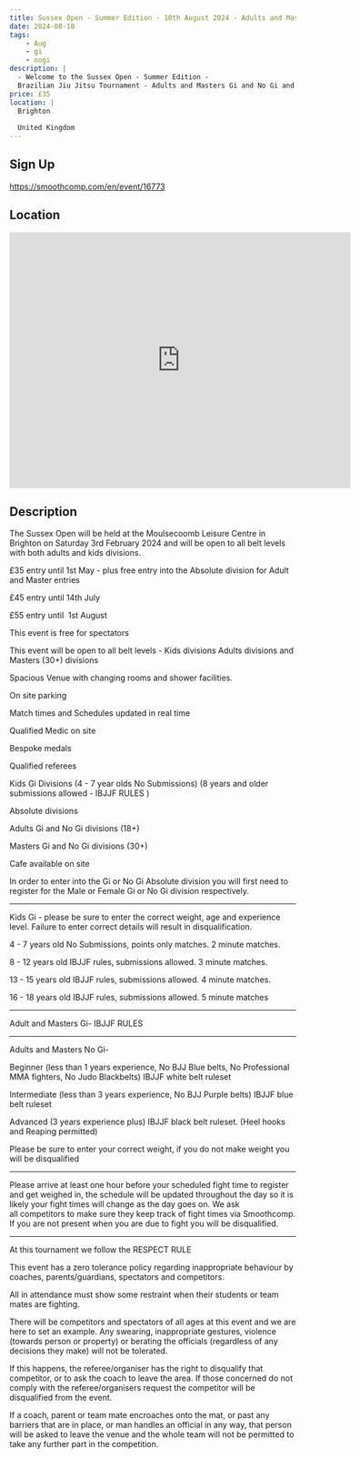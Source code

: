 ```yaml
---
title: Sussex Open - Summer Edition - 10th August 2024 - Adults and Master Gi and No Gi - Kids Gi
date: 2024-08-10
tags:
    - Aug
    - gi 
    - nogi 
description: |
  - Welcome to the Sussex Open - Summer Edition -
  Brazilian Jiu Jitsu Tournament - Adults and Masters Gi and No Gi and Kids Gi divisions
price: £35
location: |
  Brighton
  
  United Kingdom
---
```

## Sign Up
https://smoothcomp.com/en/event/16773

## Location
<iframe src="https://www.google.com/maps/embed?pb=!1m18!1m12!1m3!1d12345.6789!2d-0.1079370!3d50.8509520!2m3!1f0!2f0!3f0!3m2!1i1024!2i768!4f13.1!3m3!1m2!1s0x0%3A0x0!2z50.8509520!5e0!3m2!1sen!2sus!4v1234567890" width="600" height="450" style="border:0;" allowfullscreen="" loading="lazy"></iframe>

## Description
The Sussex Open will be held at the Moulsecoomb Leisure Centre in Brighton on Saturday 3rd February 2024 and will be open to all belt levels with both adults and kids divisions.


£35 entry until 1st May - plus free entry into the Absolute division for Adult and Master entries


£45 entry until 14th July 


£55 entry until  1st August


This event is free for spectators


This event will be open to all belt levels - Kids divisions Adults divisions and Masters (30+) divisions 


Spacious Venue with changing rooms and shower facilities.


On site parking


Match times and Schedules updated in real time


Qualified Medic on site


Bespoke medals


Qualified referees


Kids Gi Divisions (4 - 7 year olds No Submissions) (8 years and older submissions allowed - IBJJF RULES )


Absolute divisions 


Adults Gi and No Gi divisions (18+)  


Masters Gi and No Gi divisions (30+) 


Cafe available on site 


In order to enter into the Gi or No Gi Absolute division you will first need to register for the Male or Female Gi or No Gi division respectively.


-----------------------------------------------------------------------------------------------------------------------------------------------------------------------------------------------------------------------------------------------


Kids Gi - please be sure to enter the correct weight, age and experience level. Failure to enter correct details will result in disqualification.


4 - 7 years old No Submissions, points only matches. 2 minute matches.


8 - 12 years old IBJJF rules, submissions allowed. 3 minute matches.


13 - 15 years old IBJJF rules, submissions allowed. 4 minute matches.


16 - 18 years old IBJJF rules, submissions allowed. 5 minute matches 


-----------------------------------------------------------------------------------------------------------------------------------------------------------------------------------------------------------------------------------------------


Adult and Masters Gi- IBJJF RULES


----------------------------------------------------------------------------------------------------------------------------------------------------------------------------------------------------------------------------------------------


Adults and Masters No Gi-


Beginner (less than 1 years experience, No BJJ Blue belts, No Professional MMA fighters, No Judo Blackbelts) IBJJF white belt ruleset


Intermediate (less than 3 years experience, No BJJ Purple belts) IBJJF blue belt ruleset


Advanced (3 years experience plus) IBJJF black belt ruleset. (Heel hooks and Reaping permitted) 


Please be sure to enter your correct weight, if you do not make weight you will be disqualified


------------------------------------------------------------------------------------------------------------------------------------------------------------------------------------------------------------------------------------------------


Please arrive at least one hour before your scheduled fight time to register and get weighed in, the schedule will be updated throughout the day so it is likely your fight times will change as the day goes on. We ask all competitors to make sure they keep track of fight times via Smoothcomp. If you are not present when you are due to fight you will be disqualified.


----------------------------------------------------------------------------------------------------------------------------------------------------------------------------------------------------------------------------------------------


At this tournament we follow the RESPECT RULE


This event has a zero tolerance policy regarding inappropriate behaviour by coaches, parents/guardians, spectators and competitors.


All in attendance must show some restraint when their students or team mates are fighting.


There will be competitors and spectators of all ages at this event and we are here to set an example. Any swearing, inappropriate gestures, violence (towards person or property) or berating the officials (regardless of any decisions they make) will not be tolerated.


If this happens, the referee/organiser has the right to disqualify that competitor, or to ask the coach to leave the area. If those concerned do not comply with the referee/organisers request the competitor will be disqualified from the event.


If a coach, parent or team mate encroaches onto the mat, or past any barriers that are in place, or man handles an official in any way, that person will be asked to leave the venue and the whole team will not be permitted to take any further part in the competition.